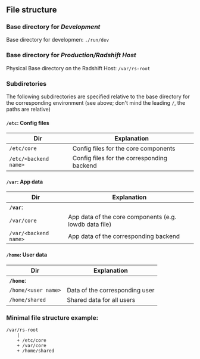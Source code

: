 #

## File structure

### Base directory for *Development*

Base directory for developmen: `./run/dev`


### Base directory for *Production/Radshift Host*

Physical Base directory on the Radshift Host: `/var/rs-root`


### Subdiretories

The following subdirectories are specified relative to the base directory for the corresponding environment (see above; don't mind the leading `/`, the paths are relative)

#### `/etc`: Config files

| Dir | Explanation |
|--|--|
| `/etc/core` | Config files for the core components |
| `/etc/<backend name>` | Config files for the corresponding backend |


#### `/var`: App data

| Dir | Explanation |
|--|--|
| **`/var`**: | |
| `/var/core` | App data of the core components (e.g. lowdb data file) |
| `/var/<backend name>` | App data of the corresponding backend |


#### `/home`: User data

| Dir | Explanation |
|--|--|
| **`/home`**: | |
| `/home/<user name>` | Data of the corresponding user |
| `/home/shared` | Shared data for all users |


### Minimal file structure example:

```
/var/rs-root
    |
    + /etc/core
    + /var/core
    + /home/shared
```